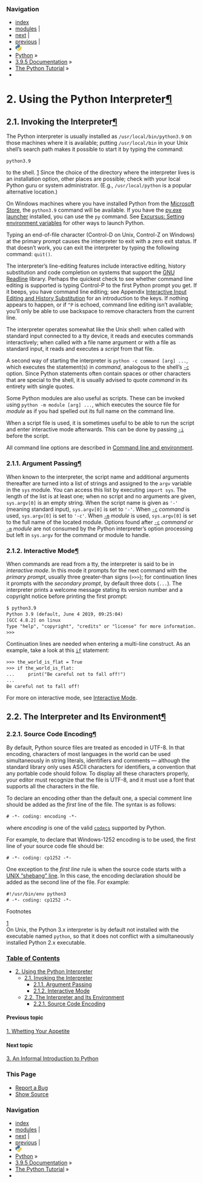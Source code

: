 ### Navigation

- [index](https://docs.python.org/3/genindex.html "General Index")
- [modules](https://docs.python.org/3/py-modindex.html "Python Module Index") |
- [next](introduction.html "3. An Informal Introduction to Python") |
- [previous](appetite.html "1. Whetting Your Appetite") |
- ![](../_static/py.png)
- [Python](https://www.python.org/) »
- [3.9.5 Documentation](https://docs.python.org/3/index.html) »
- [The Python Tutorial](index.html) »
-

<span id="tut-using"></span>

# <span class="section-number">2. </span>Using the Python Interpreter<a href="#using-the-python-interpreter" class="headerlink" title="Permalink to this headline">¶</a>

<span id="tut-invoking"></span>

## <span class="section-number">2.1. </span>Invoking the Interpreter<a href="#invoking-the-interpreter" class="headerlink" title="Permalink to this headline">¶</a>

The Python interpreter is usually installed as `/usr/local/bin/python3.9` on those machines where it is available; putting `/usr/local/bin` in your Unix shell’s search path makes it possible to start it by typing the command:

    python3.9

to the shell. <a href="#id2" id="id1" class="footnote-reference brackets">1</a> Since the choice of the directory where the interpreter lives is an installation option, other places are possible; check with your local Python guru or system administrator. (E.g., `/usr/local/python` is a popular alternative location.)

On Windows machines where you have installed Python from the <a href="https://docs.python.org/3/using/windows.html#windows-store" class="reference internal"><span class="std std-ref">Microsoft Store</span></a>, the `python3.9` command will be available. If you have the <a href="https://docs.python.org/3/using/windows.html#launcher" class="reference internal"><span class="std std-ref">py.exe launcher</span></a> installed, you can use the `py` command. See <a href="https://docs.python.org/3/using/windows.html#setting-envvars" class="reference internal"><span class="std std-ref">Excursus: Setting environment variables</span></a> for other ways to launch Python.

Typing an end-of-file character (Control-D on Unix, Control-Z on Windows) at the primary prompt causes the interpreter to exit with a zero exit status. If that doesn’t work, you can exit the interpreter by typing the following command: `quit()`.

The interpreter’s line-editing features include interactive editing, history substitution and code completion on systems that support the <a href="https://tiswww.case.edu/php/chet/readline/rltop.html" class="reference external">GNU Readline</a> library. Perhaps the quickest check to see whether command line editing is supported is typing Control-P to the first Python prompt you get. If it beeps, you have command line editing; see Appendix <a href="interactive.html#tut-interacting" class="reference internal"><span class="std std-ref">Interactive Input Editing and History Substitution</span></a> for an introduction to the keys. If nothing appears to happen, or if `^P` is echoed, command line editing isn’t available; you’ll only be able to use backspace to remove characters from the current line.

The interpreter operates somewhat like the Unix shell: when called with standard input connected to a tty device, it reads and executes commands interactively; when called with a file name argument or with a file as standard input, it reads and executes a _script_ from that file.

A second way of starting the interpreter is `python -c command [arg] ...`, which executes the statement(s) in _command_, analogous to the shell’s <a href="https://docs.python.org/3/using/cmdline.html#cmdoption-c" class="reference internal"><code class="xref std std-option docutils literal notranslate">-c</code></a> option. Since Python statements often contain spaces or other characters that are special to the shell, it is usually advised to quote _command_ in its entirety with single quotes.

Some Python modules are also useful as scripts. These can be invoked using `python -m module [arg] ...`, which executes the source file for _module_ as if you had spelled out its full name on the command line.

When a script file is used, it is sometimes useful to be able to run the script and enter interactive mode afterwards. This can be done by passing <a href="https://docs.python.org/3/using/cmdline.html#cmdoption-i" class="reference internal"><code class="xref std std-option docutils literal notranslate">-i</code></a> before the script.

All command line options are described in <a href="https://docs.python.org/3/using/cmdline.html#using-on-general" class="reference internal"><span class="std std-ref">Command line and environment</span></a>.

<span id="tut-argpassing"></span>

### <span class="section-number">2.1.1. </span>Argument Passing<a href="#argument-passing" class="headerlink" title="Permalink to this headline">¶</a>

When known to the interpreter, the script name and additional arguments thereafter are turned into a list of strings and assigned to the `argv` variable in the `sys` module. You can access this list by executing `import sys`. The length of the list is at least one; when no script and no arguments are given, `sys.argv[0]` is an empty string. When the script name is given as `'-'` (meaning standard input), `sys.argv[0]` is set to `'-'`. When <a href="https://docs.python.org/3/using/cmdline.html#cmdoption-c" class="reference internal"><code class="xref std std-option docutils literal notranslate">-c</code></a> _command_ is used, `sys.argv[0]` is set to `'-c'`. When <a href="https://docs.python.org/3/using/cmdline.html#cmdoption-m" class="reference internal"><code class="xref std std-option docutils literal notranslate">-m</code></a> _module_ is used, `sys.argv[0]` is set to the full name of the located module. Options found after <a href="https://docs.python.org/3/using/cmdline.html#cmdoption-c" class="reference internal"><code class="xref std std-option docutils literal notranslate">-c</code></a> _command_ or <a href="https://docs.python.org/3/using/cmdline.html#cmdoption-m" class="reference internal"><code class="xref std std-option docutils literal notranslate">-m</code></a> _module_ are not consumed by the Python interpreter’s option processing but left in `sys.argv` for the command or module to handle.

<span id="tut-interactive"></span>

### <span class="section-number">2.1.2. </span>Interactive Mode<a href="#interactive-mode" class="headerlink" title="Permalink to this headline">¶</a>

When commands are read from a tty, the interpreter is said to be in _interactive mode_. In this mode it prompts for the next command with the _primary prompt_, usually three greater-than signs (`>>>`); for continuation lines it prompts with the _secondary prompt_, by default three dots (`...`). The interpreter prints a welcome message stating its version number and a copyright notice before printing the first prompt:

    $ python3.9
    Python 3.9 (default, June 4 2019, 09:25:04)
    [GCC 4.8.2] on linux
    Type "help", "copyright", "credits" or "license" for more information.
    >>>

Continuation lines are needed when entering a multi-line construct. As an example, take a look at this <a href="https://docs.python.org/3/reference/compound_stmts.html#if" class="reference internal"><code class="xref std std-keyword docutils literal notranslate">if</code></a> statement:

    >>> the_world_is_flat = True
    >>> if the_world_is_flat:
    ...     print("Be careful not to fall off!")
    ...
    Be careful not to fall off!

For more on interactive mode, see <a href="appendix.html#tut-interac" class="reference internal"><span class="std std-ref">Interactive Mode</span></a>.

<span id="tut-interp"></span>

## <span class="section-number">2.2. </span>The Interpreter and Its Environment<a href="#the-interpreter-and-its-environment" class="headerlink" title="Permalink to this headline">¶</a>

<span id="tut-source-encoding"></span>

### <span class="section-number">2.2.1. </span>Source Code Encoding<a href="#source-code-encoding" class="headerlink" title="Permalink to this headline">¶</a>

By default, Python source files are treated as encoded in UTF-8. In that encoding, characters of most languages in the world can be used simultaneously in string literals, identifiers and comments — although the standard library only uses ASCII characters for identifiers, a convention that any portable code should follow. To display all these characters properly, your editor must recognize that the file is UTF-8, and it must use a font that supports all the characters in the file.

To declare an encoding other than the default one, a special comment line should be added as the _first_ line of the file. The syntax is as follows:

    # -*- coding: encoding -*-

where _encoding_ is one of the valid <a href="https://docs.python.org/3/library/codecs.html#module-codecs" class="reference internal" title="codecs: Encode and decode data and streams."><code class="sourceCode python">codecs</code></a> supported by Python.

For example, to declare that Windows-1252 encoding is to be used, the first line of your source code file should be:

    # -*- coding: cp1252 -*-

One exception to the _first line_ rule is when the source code starts with a <a href="appendix.html#tut-scripts" class="reference internal"><span class="std std-ref">UNIX “shebang” line</span></a>. In this case, the encoding declaration should be added as the second line of the file. For example:

    #!/usr/bin/env python3
    # -*- coding: cp1252 -*-

Footnotes

<span class="brackets"><a href="#id1" class="fn-backref">1</a></span>  
On Unix, the Python 3.x interpreter is by default not installed with the executable named `python`, so that it does not conflict with a simultaneously installed Python 2.x executable.

### [Table of Contents](https://docs.python.org/3/contents.html)

- <a href="#" class="reference internal">2. Using the Python Interpreter</a>
  - <a href="#invoking-the-interpreter" class="reference internal">2.1. Invoking the Interpreter</a>
    - <a href="#argument-passing" class="reference internal">2.1.1. Argument Passing</a>
    - <a href="#interactive-mode" class="reference internal">2.1.2. Interactive Mode</a>
  - <a href="#the-interpreter-and-its-environment" class="reference internal">2.2. The Interpreter and Its Environment</a>
    - <a href="#source-code-encoding" class="reference internal">2.2.1. Source Code Encoding</a>

#### Previous topic

[<span class="section-number">1. </span>Whetting Your Appetite](appetite.html "previous chapter")

#### Next topic

[<span class="section-number">3. </span>An Informal Introduction to Python](introduction.html "next chapter")

### This Page

- [Report a Bug](https://docs.python.org/3/bugs.html)
- [Show Source](https://github.com/python/cpython/blob/3.9/Doc/tutorial/interpreter.rst)

### Navigation

- [index](https://docs.python.org/3/genindex.html "General Index")
- [modules](https://docs.python.org/3/py-modindex.html "Python Module Index") |
- [next](introduction.html "3. An Informal Introduction to Python") |
- [previous](appetite.html "1. Whetting Your Appetite") |
- ![](../_static/py.png)
- [Python](https://www.python.org/) »
- [3.9.5 Documentation](https://docs.python.org/3/index.html) »
- [The Python Tutorial](index.html) »
-
